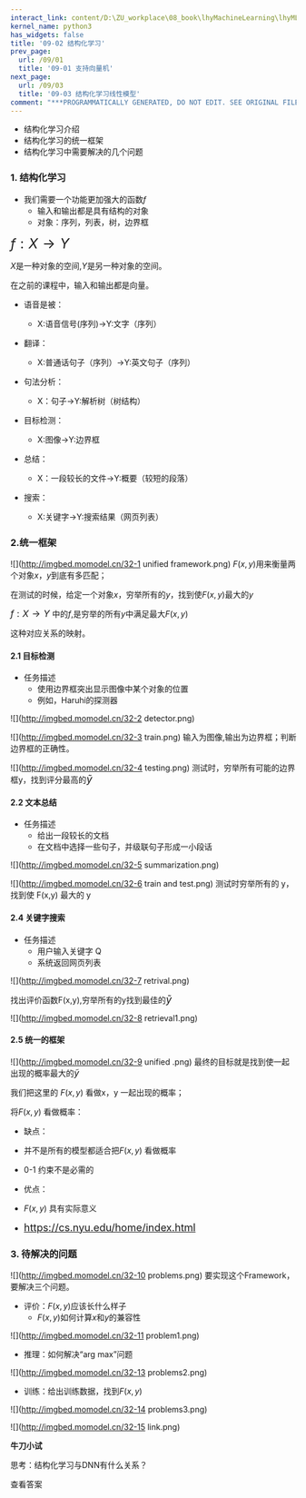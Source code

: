 ```yaml
---
interact_link: content/D:\ZU_workplace\08_book\lhyMachineLearning\lhyML\content\09/02.ipynb
kernel_name: python3
has_widgets: false
title: '09-02 结构化学习'
prev_page:
  url: /09/01
  title: '09-01 支持向量机'
next_page:
  url: /09/03
  title: '09-03 结构化学习线性模型'
comment: "***PROGRAMMATICALLY GENERATED, DO NOT EDIT. SEE ORIGINAL FILES IN /content***"
---
```





+ 结构化学习介绍
+ 结构化学习的统一框架
+ 结构化学习中需要解决的几个问题




### 1. 结构化学习



+ 我们需要一个功能更加强大的函数$f$
  + 输入和输出都是具有结构的对象
  + 对象：序列，列表，树，边界框
  
<font size=5> $f:X \rightarrow Y$ </font>
<br>

$X$是一种对象的空间,$Y$是另一种对象的空间。

在之前的课程中，输入和输出都是向量。



+ 语音是被：
  + X:语音信号(序列)$\rightarrow$Y:文字（序列）
  
+ 翻译：
  + X:普通话句子（序列）$\rightarrow$Y:英文句子（序列）
  
+ 句法分析：
  + X：句子$\rightarrow$Y:解析树（树结构）
  
+ 目标检测：
  + X:图像$\rightarrow$Y:边界框
  
+ 总结：
  + X：一段较长的文件$\rightarrow$Y:概要（较短的段落）
  
+ 搜索：
  + X:关键字$\rightarrow$Y:搜索结果（网页列表）

### 2.统一框架



![](http://imgbed.momodel.cn/32-1 unified framework.png)
$F(x,y)$用来衡量两个对象$x$，$y$到底有多匹配；

在测试的时候，给定一个对象$x$，穷举所有的$y$，找到使$F(x,y)$最大的$y$

<font size=3> $f:X \rightarrow Y$ </font>中的$f$,是穷举的所有$y$中满足最大$F(x,y)$

这种对应关系的映射。

#### 2.1 目标检测



+ 任务描述
  + 使用边界框突出显示图像中某个对象的位置
  + 例如，Haruhi的探测器
  
![](http://imgbed.momodel.cn/32-2 detector.png)

![](http://imgbed.momodel.cn/32-3 train.png)
输入为图像,输出为边界框；判断边界框的正确性。


![](http://imgbed.momodel.cn/32-4 testing.png)
测试时，穷举所有可能的边界框y，找到评分最高的<font size=4>$\tilde y$</font>

#### 2.2 文本总结



+ 任务描述
  + 给出一段较长的文档
  + 在文档中选择一些句子，并级联句子形成一小段话
  

![](http://imgbed.momodel.cn/32-5 summarization.png)


![](http://imgbed.momodel.cn/32-6 train and test.png)
测试时穷举所有的 y，找到使 F(x,y) 最大的 y

#### 2.4 关键字搜索



+ 任务描述
  + 用户输入关键字 Q
  + 系统返回网页列表
  
![](http://imgbed.momodel.cn/32-7 retrival.png)



找出评价函数F(x,y),穷举所有的y找到最佳的<font size=4>$\tilde y$</font>

![](http://imgbed.momodel.cn/32-8 retrieval1.png)

#### 2.5 统一的框架



![](http://imgbed.momodel.cn/32-9 unified .png)
最终的目标就是找到使一起出现的概率最大的<font size=3>$\tilde y$</font>

我们把这里的 $F(x,y)$ 看做x，y 一起出现的概率；


将$F(x,y)$ 看做概率：

+ 缺点：
 + 并不是所有的模型都适合把$F(x,y)$ 看做概率
 + 0-1 约束不是必需的

+ 优点：
 + $F(x,y)$ 具有实际意义
 + <font size=4>https://cs.nyu.edu/home/index.html</font>
 
 

### 3. 待解决的问题



![](http://imgbed.momodel.cn/32-10 problems.png)
要实现这个Framework，要解决三个问题。


+ 评价：$F(x,y)$应该长什么样子
  + $F(x,y)$如何计算$x$和$y$的兼容性
  
![](http://imgbed.momodel.cn/32-11 problem1.png)


+ 推理：如何解决“arg max”问题


![](http://imgbed.momodel.cn/32-13 problems2.png)


+ 训练：给出训练数据，找到$F(x,y)$


![](http://imgbed.momodel.cn/32-14 problems3.png)


![](http://imgbed.momodel.cn/32-15 link.png)

**牛刀小试**

思考：结构化学习与DNN有什么关系？

<span class='md-hint-alone-link pop 0'>查看答案</span>
